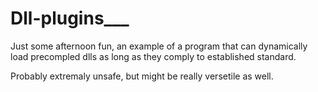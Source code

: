 # Dll-plugins___
Just some afternoon fun, an example of a program that can dynamically load precompled dlls as long as they comply to established standard.

Probably extremaly unsafe, but might be really versetile as well.
